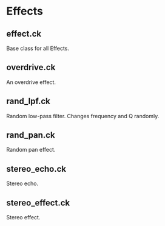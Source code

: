 # Effects
## effect.ck
Base class for all Effects.
## overdrive.ck
An overdrive effect.
## rand_lpf.ck
Random low-pass filter. Changes frequency and Q randomly.
## rand_pan.ck
Random pan effect.
## stereo_echo.ck
Stereo echo.
## stereo_effect.ck
Stereo effect.
